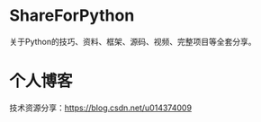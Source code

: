 # ShareForPython
关于Python的技巧、资料、框架、源码、视频、完整项目等全套分享。

# 个人博客
技术资源分享：https://blog.csdn.net/u014374009
